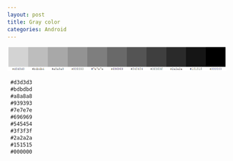 ```yaml
---
layout: post
title: Gray color
categories: Android
---
```


![](/resources/image/graycolor.png)

```
 #d3d3d3
 #bdbdbd
 #a8a8a8
 #939393
 #7e7e7e
 #696969
 #545454
 #3f3f3f
 #2a2a2a
 #151515
 #000000
 
 ```